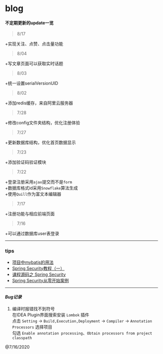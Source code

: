 # blog

#### 不定期更新的update一览  

>8/17

+实现关注、点赞、点击量功能

>8/04

+写文章页面可以获取实时话题

>8/03

+统一设置serialVersionUID

>8/02

+添加redis缓存，来自阿里云服务器

>7/28

+修改config文件夹结构，优化注册体验

>7/27

+更新数据库结构，优化首页数据显示

>7/23

+添加验证码验证模块

>7/22

+登录注册采用`ajax`提交而不是`form`  
+数据库格式id采用`Snowflake`算法生成  
+使用`Quill`作为富文本编辑器    

>7/17  

+注册功能与相应前端页面  

>7/16  

+可以通过数据库user表登录

---
### **tips**  
+ [项目中mybatis的用法](http://mybatis.org/generator/generatedobjects/dynamicSqlV2.html)
+ [Spring Security教程（一）](https://juejin.im/post/5cb33ec05188251ad1351af5) 
+ [课程源码之 Spring Security](https://github.com/imooc-java/security)
+ [Spring Security从零开始案例](https://github.com/lenve/spring-security-samples)
_________________________  

#### ***Bug记录***

1. 编译时报错找不到符号  
  在IDEA Plugin界面搜索安装 `Lombok` 插件  
  点击 `Setting` -> `Build,Execution,Deployment` -> `Compiler` -> `Annotation Processors` 
  选择项目  
  勾选 `Enable annotation processing`、`Obtain processors from project classpath`  
    
    
@7/16/2020
